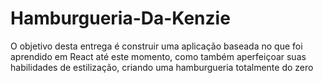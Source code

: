 # Hamburgueria-Da-Kenzie
O objetivo desta entrega é construir uma aplicação baseada no que foi aprendido em React até este momento, como também aperfeiçoar suas habilidades de estilização, criando uma hamburgueria totalmente do zero
